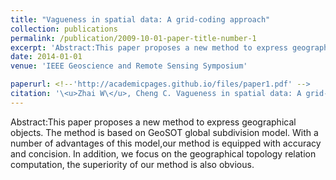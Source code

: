 ```yaml
---
title: "Vagueness in spatial data: A grid-coding approach"
collection: publications
permalink: /publication/2009-10-01-paper-title-number-1
excerpt: 'Abstract:This paper proposes a new method to express geographical objects. The method is based on GeoSOT global subdivision model. With a number of advantages of this model,our method is equipped with accuracy and concision. In addition, we focus on the geographical topology relation computation, the superiority of our method is also obvious.'
date: 2014-01-01
venue: 'IEEE Geoscience and Remote Sensing Symposium'

paperurl: <!--'http://academicpages.github.io/files/paper1.pdf' -->
citation: '\<u>Zhai W\</u>, Cheng C. Vagueness in spatial data: A grid-coding approach[C]. proceedings of the 2014 \<i>IEEE Geoscience and Remote Sensing Symposium\</i>, 2014. IEEE.'
---
```


<!--This paper is about the number 1. The number 2 is left for future work.-->
Abstract:This paper proposes a new method to express geographical objects. The method is based on GeoSOT global subdivision model. With a number of advantages of this model,our method is equipped with accuracy and concision. In addition, we focus on the geographical topology relation computation, the superiority of our method is also obvious.
<!--[Download paper here](http://academicpages.github.io/files/paper1.pdf)-->

<!--Recommended citation: Zhai W, Cheng C. Vagueness in spatial data: A grid-coding approach[C]. proceedings of the 2014 IEEE Geoscience and Remote Sensing Symposium, 2014. IEEE.-->
